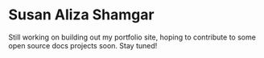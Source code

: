 # Susan Aliza Shamgar
Still working on building out my portfolio site, hoping to contribute to some open source docs projects soon. Stay tuned!
